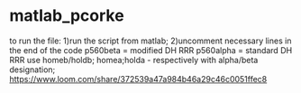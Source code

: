 # matlab_pcorke
to run the file:
1)run the script from matlab;
2)uncomment necessary lines in the end of the code
      p560beta = modified DH RRR
      p560alpha = standard DH RRR
      use homeb/holdb; homea;holda - respectively with alpha/beta designation;
https://www.loom.com/share/372539a47a984b46a29c46c0051ffec8
